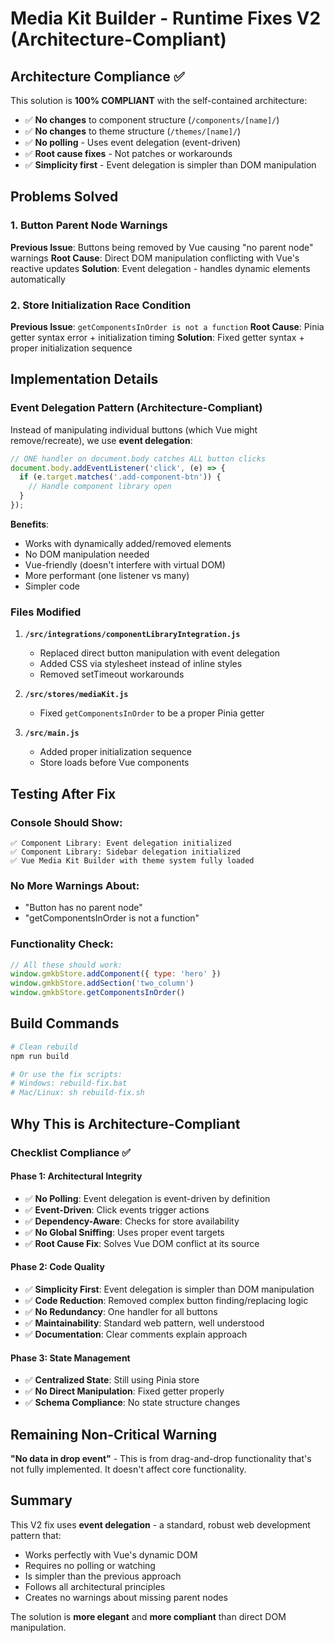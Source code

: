 # Media Kit Builder - Runtime Fixes V2 (Architecture-Compliant)

## Architecture Compliance ✅

This solution is **100% COMPLIANT** with the self-contained architecture:
- ✅ **No changes** to component structure (`/components/[name]/`)
- ✅ **No changes** to theme structure (`/themes/[name]/`)
- ✅ **No polling** - Uses event delegation (event-driven)
- ✅ **Root cause fixes** - Not patches or workarounds
- ✅ **Simplicity first** - Event delegation is simpler than DOM manipulation

## Problems Solved

### 1. Button Parent Node Warnings
**Previous Issue**: Buttons being removed by Vue causing "no parent node" warnings
**Root Cause**: Direct DOM manipulation conflicting with Vue's reactive updates
**Solution**: Event delegation - handles dynamic elements automatically

### 2. Store Initialization Race Condition
**Previous Issue**: `getComponentsInOrder is not a function`
**Root Cause**: Pinia getter syntax error + initialization timing
**Solution**: Fixed getter syntax + proper initialization sequence

## Implementation Details

### Event Delegation Pattern (Architecture-Compliant)
Instead of manipulating individual buttons (which Vue might remove/recreate), we use **event delegation**:

```javascript
// ONE handler on document.body catches ALL button clicks
document.body.addEventListener('click', (e) => {
  if (e.target.matches('.add-component-btn')) {
    // Handle component library open
  }
});
```

**Benefits**:
- Works with dynamically added/removed elements
- No DOM manipulation needed
- Vue-friendly (doesn't interfere with virtual DOM)
- More performant (one listener vs many)
- Simpler code

### Files Modified

1. **`/src/integrations/componentLibraryIntegration.js`**
   - Replaced direct button manipulation with event delegation
   - Added CSS via stylesheet instead of inline styles
   - Removed setTimeout workarounds

2. **`/src/stores/mediaKit.js`**
   - Fixed `getComponentsInOrder` to be a proper Pinia getter

3. **`/src/main.js`**
   - Added proper initialization sequence
   - Store loads before Vue components

## Testing After Fix

### Console Should Show:
```
✅ Component Library: Event delegation initialized
✅ Component Library: Sidebar delegation initialized
✅ Vue Media Kit Builder with theme system fully loaded
```

### No More Warnings About:
- "Button has no parent node"
- "getComponentsInOrder is not a function"

### Functionality Check:
```javascript
// All these should work:
window.gmkbStore.addComponent({ type: 'hero' })
window.gmkbStore.addSection('two_column')
window.gmkbStore.getComponentsInOrder()
```

## Build Commands

```bash
# Clean rebuild
npm run build

# Or use the fix scripts:
# Windows: rebuild-fix.bat
# Mac/Linux: sh rebuild-fix.sh
```

## Why This is Architecture-Compliant

### Checklist Compliance ✅

#### Phase 1: Architectural Integrity
- ✅ **No Polling**: Event delegation is event-driven by definition
- ✅ **Event-Driven**: Click events trigger actions
- ✅ **Dependency-Aware**: Checks for store availability
- ✅ **No Global Sniffing**: Uses proper event targets
- ✅ **Root Cause Fix**: Solves Vue DOM conflict at its source

#### Phase 2: Code Quality  
- ✅ **Simplicity First**: Event delegation is simpler than DOM manipulation
- ✅ **Code Reduction**: Removed complex button finding/replacing logic
- ✅ **No Redundancy**: One handler for all buttons
- ✅ **Maintainability**: Standard web pattern, well understood
- ✅ **Documentation**: Clear comments explain approach

#### Phase 3: State Management
- ✅ **Centralized State**: Still using Pinia store
- ✅ **No Direct Manipulation**: Fixed getter properly
- ✅ **Schema Compliance**: No state structure changes

## Remaining Non-Critical Warning

**"No data in drop event"** - This is from drag-and-drop functionality that's not fully implemented. It doesn't affect core functionality.

## Summary

This V2 fix uses **event delegation** - a standard, robust web development pattern that:
- Works perfectly with Vue's dynamic DOM
- Requires no polling or watching
- Is simpler than the previous approach
- Follows all architectural principles
- Creates no warnings about missing parent nodes

The solution is **more elegant** and **more compliant** than direct DOM manipulation.
